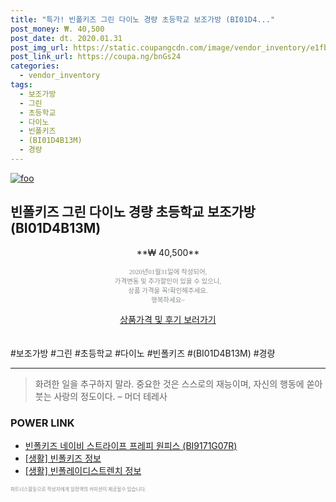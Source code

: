 ```yaml
--- 
title: "특가! 빈폴키즈 그린 다이노 경량 초등학교 보조가방 (BI01D4..." 
post_money: ₩. 40,500 
post_date: dt. 2020.01.31 
post_img_url: https://static.coupangcdn.com/image/vendor_inventory/e1fb/d1102882706df30becfe616d88512dcb83e73e5327328d1a3c211e3c8ab5.jpg 
post_link_url: https://coupa.ng/bnGs24 
categories: 
  - vendor_inventory 
tags: 
  - 보조가방 
  - 그린 
  - 초등학교 
  - 다이노 
  - 빈폴키즈 
  - (BI01D4B13M) 
  - 경량 
--- 
```

[![foo](https://static.coupangcdn.com/image/vendor_inventory/e1fb/d1102882706df30becfe616d88512dcb83e73e5327328d1a3c211e3c8ab5.jpg)](https://coupa.ng/bnGs24) 

## 빈폴키즈 그린 다이노 경량 초등학교 보조가방 (BI01D4B13M) 
<p style="text-align: center;">**₩ 40,500**</p> 
<p style="text-align: center;"><span style="color: #898c8f; font-family: Georgia,Times,serif; font-size: 0.75em;">2020년01월31일에 작성되어, <br>가격변동 및 추가할인이 있을 수 있으니,<br> 상품 가격을 꼭!확인해주세요.<br>행복하세요~</span> 
</p>	 
<div markdown="0" style="text-align: center;"><a href="https://coupa.ng/bnGs24" class="btn btn--success">상품가격 및 후기 보러가기</a></div> 
<br><br> 
  #보조가방 #그린 #초등학교 #다이노 #빈폴키즈 #(BI01D4B13M) #경량 
<hr> 

> 화려한 일을 추구하지 말라. 중요한 것은 스스로의 재능이며, 자신의 행동에 쏟아 붓는 사랑의 정도이다. – 머더 테레사 


### POWER LINK

* <a href="https://blog.naver.com/santokki14/221781896644" target="_blank">빈폴키즈 네이비 스트라이프 프레피 원피스 (BI9171G07R)</a>
* <a href="https://blog.naver.com/sakai111/221761223061" target="_blank"> [생활] 빈폴키즈 정보 </a>
* <a href="https://blog.naver.com/sakai111/221767582913" target="_blank"> [생활] 빈폴레이디스트렌치 정보 </a>

<span style="color: #898c8f; font-family: Georgia,Times,serif; font-size: 0.55em;">파트너스활동으로 작성자에게 일정액의 커미션이 제공될수 있습니다.</span> 
